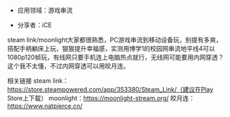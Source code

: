  - 应用领域：游戏串流

 - 分享者：iCE

  

steam link/moonlight大家都很熟悉，PC游戏串流到移动设备玩，别提有多爽，搭配手柄躺床上玩，狠狠提升幸福感，实测用博学1的校园网串流地平线4可以1080p120帧玩，有线网只要手机连上电脑热点就行，无线网可能要用内网穿透？这个我不太懂，不过内网穿透可以用皎月连。

相关链接
steam link：https://store.steampowered.com/app/353380/Steam_Link/（建议在Play Store上下载）
moonlight：https://moonlight-stream.org/
皎月连：https://www.natpierce.cn/
